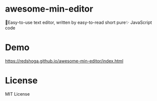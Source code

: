 # awesome-min-editor
📝Easy-to-use text editor, written by easy-to-read short pure✨ JavaScript code

# Demo
https://redshoga.github.io/awesome-min-editor/index.html

# License
MIT License
